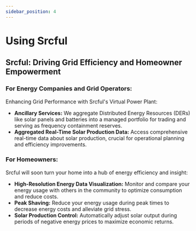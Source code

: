 ```yaml
---
sidebar_position: 4
---
```


# Using Srcful

## Srcful: Driving Grid Efficiency and Homeowner Empowerment

### For Energy Companies and Grid Operators:
Enhancing Grid Performance with Srcful's Virtual Power Plant: 

- **Ancillary Services:** We aggregate Distributed Energy Resources (DERs) like solar panels and batteries into a managed portfolio for trading and serving as frequency containment reserves.
- **Aggregated Real-Time Solar Production Data:** Access comprehensive real-time data about solar production, crucial for operational planning and efficiency improvements.

### For Homeowners:
Srcful will soon turn your home into a hub of energy efficiency and insight:

- **High-Resolution Energy Data Visualization:** Monitor and compare your energy usage with others in the community to optimize consumption and reduce costs.
- **Peak Shaving:** Reduce your energy usage during peak times to decrease energy costs and alleviate grid stress.
- **Solar Production Control:** Automatically adjust solar output during periods of negative energy prices to maximize economic returns.



